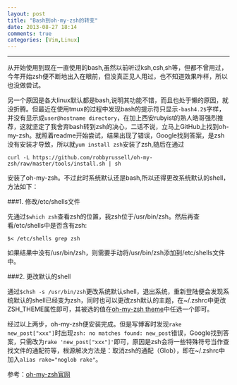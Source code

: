 ```yaml
---
layout: post
title: "Bash到oh-my-zsh的转变"
date: 2013-08-27 18:14
comments: true
categories: [Vim,Linux]
---
```

---
从开始使用到现在一直使用的bash,虽然以前听过ksh,csh,sh等，但都不曾用过，今年开始zsh便不断地出入在眼前，但没真正见人用过，也不知道效果咋样，所以也没做尝试。

另一个原因是各大linux默认都是bash,说明其功能不错，而且也处于懒的原因，就没折腾。但最近在使用tmux的过程中发现bash的提示符只显示`-bash4.2$`字样，并没有显示成`user@hostname directory`，在加上西安rubyist的熟人皓哥强烈推荐，这就坚定了我舍弃bash转到zsh的决心，二话不说，立马上GitHub上找到oh-my-zsh。就照着readme开始尝试，结果出现了错误，Google找到答案，是zsh没有安装才导致，所以就`yum install zsh`安装了zsh,随后在通过

`curl -L https://github.com/robbyrussell/oh-my-zsh/raw/master/tools/install.sh | sh`

安装了oh-my-zsh。不过此时系统默认还是bash,所以还得更改系统默认的shell，方法如下：

###1. 修改/etc/shells文件

先通过`$which zsh`查看zsh的位置，我zsh位于/usr/bin/zsh。然后再查看/etc/shells中是否含有zsh:

`$< /etc/shells grep zsh`

如果结果中没有/usr/bin/zsh，则需要手动将/usr/bin/zsh添加到/etc/shells文件中。

###2. 更改默认的shell

通过`$chsh -s /usr/bin/zsh`更改系统默认shell，退出系统，重新登陆便会发现系统默认的shell已经变为zsh，同时也可以更改zsh默认的主题，在~/.zshrc中更改ZSH_THEME属性即可，其被选的值在[oh-my-zsh theme](https://github.com/robbyrussell/oh-my-zsh/wiki/themes)中任选一个即可。

经过以上两步，oh-my-zsh便安装完成。但是写博客时发现`rake new_post["xxx"]`时出现`zsh: no matches found: new_post`错误，Google找到答案，只需改为`rake 'new_post["xxx"]'`即可，原因是zsh会将一些特殊符号当作查找文件的通配符等，根源解决方法是：取消zsh的通配（Glob），即在~/.zshrc中加入`alias rake="noglob rake"`。

参考：[oh-my-zsh官网](https://github.com/robbyrussell/oh-my-zsh)
